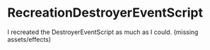 # RecreationDestroyerEventScript
I recreated the DestroyerEventScript as much as I could. (missing assets/effects)
